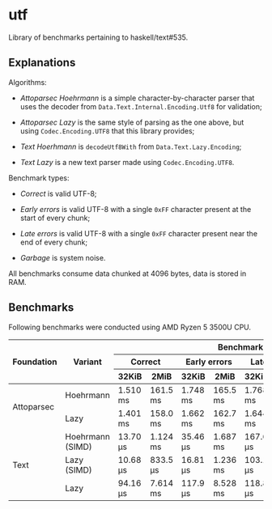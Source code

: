 # utf

Library of benchmarks pertaining to haskell/text#535.

## Explanations

Algorithms:

- *Attoparsec Hoehrmann* is a simple character-by-character parser that uses
  the decoder from `Data.Text.Internal.Encoding.Utf8` for validation;

- *Attoparsec Lazy* is the same style of parsing as the one above, but using
  `Codec.Encoding.UTF8` that this library provides;

- *Text Hoerhmann* is `decodeUtf8With` from `Data.Text.Lazy.Encoding`;

- *Text Lazy* is a new text parser made using `Codec.Encoding.UTF8`.

Benchmark types:

- *Correct* is valid UTF-8;

- *Early errors* is valid UTF-8 with a single `0xFF` character present
  at the start of every chunk;

- *Late errors* is valid UTF-8 with a single `0xFF` character present
  near the end of every chunk;

- *Garbage* is system noise.

All benchmarks consume data chunked at 4096 bytes, data is stored in RAM.

## Benchmarks

Following benchmarks were conducted using AMD Ryzen 5 3500U CPU.

<table>
  <thead>
    <tr>
      <th rowspan="3">Foundation</th>
      <th rowspan="3">Variant</th>
      <th colspan="8">Benchmark</th>
    </tr>
    <tr>
      <th colspan="2">Correct</th>
      <th colspan="2">Early errors</th>
      <th colspan="2">Late errors</th>
      <th colspan="2">Garbage</th>
    </tr>
    <tr>
      <th>32KiB</th>
      <th>2MiB</th>
      <th>32KiB</th>
      <th>2MiB</th>
      <th>32KiB</th>
      <th>2MiB</th>
      <th>32KiB</th>
      <th>2MiB</th>
    </tr>
  </thead>
  <tbody>
    <tr>
      <td rowspan="2">Attoparsec</td>
      <td>Hoehrmann</td>
      <td>1.510 ms</td>
      <td>161.5 ms</td>
      <td>1.748 ms</td>
      <td>165.5 ms</td>
      <td>1.768 ms</td>
      <td>166.8 ms</td>
      <td>2.826 ms</td>
      <td>292.1 ms</td>
    </tr>
    <tr>
      <td>Lazy</td>
      <td>1.401 ms</td>
      <td>158.0 ms</td>
      <td>1.662 ms</td>
      <td>162.7 ms</td>
      <td>1.644 ms</td>
      <td>158.0 ms</td>
      <td>2.353 ms</td>
      <td>277.3 ms</td>
    </tr>
    <tr>
      <td rowspan="3">Text</td>
      <td>Hoehrmann (SIMD) </td>
      <td>13.70 μs</td>
      <td>1.124 ms</td>
      <td>35.46 μs</td>
      <td>1.687 ms</td>
      <td>167.6 μs</td>
      <td>12.57 ms</td>
      <td>7.156 ms</td>
      <td>463.0 ms</td>
    </tr>
    <tr>
      <td>Lazy (SIMD)</td>
      <td>10.68 μs</td>
      <td>833.5 μs</td>
      <td>16.81 μs</td>
      <td>1.236 ms</td>
      <td>103.1 μs</td>
      <td>7.905 ms</td>
      <td>3.494 ms</td>
      <td>223.4 ms</td>
    </tr>
    <tr>
      <td>Lazy</td>
      <td>94.16 μs</td>
      <td>7.614 ms</td>
      <td>117.9 μs</td>
      <td>8.528 ms</td>
      <td>118.8 μs</td>
      <td>8.575 ms</td>
      <td>606.9 μs</td>
      <td>41.23 ms</td>
    </tr>
  </tbody>
</table>
